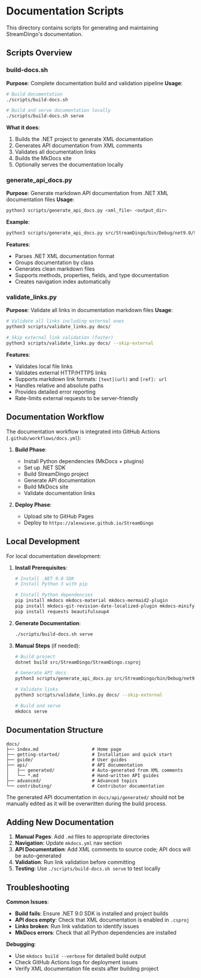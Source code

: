 # Documentation Scripts

This directory contains scripts for generating and maintaining StreamDingo's documentation.

## Scripts Overview

### build-docs.sh
**Purpose**: Complete documentation build and validation pipeline
**Usage**: 
```bash
# Build documentation
./scripts/build-docs.sh

# Build and serve documentation locally
./scripts/build-docs.sh serve
```

**What it does**:
1. Builds the .NET project to generate XML documentation
2. Generates API documentation from XML comments
3. Validates all documentation links
4. Builds the MkDocs site
5. Optionally serves the documentation locally

### generate_api_docs.py
**Purpose**: Generate markdown API documentation from .NET XML documentation files
**Usage**: 
```bash
python3 scripts/generate_api_docs.py <xml_file> <output_dir>
```

**Example**:
```bash
python3 scripts/generate_api_docs.py src/StreamDingo/bin/Debug/net9.0/StreamDingo.xml docs/api/generated
```

**Features**:
- Parses .NET XML documentation format
- Groups documentation by class
- Generates clean markdown files
- Supports methods, properties, fields, and type documentation
- Creates navigation index automatically

### validate_links.py
**Purpose**: Validate all links in documentation markdown files
**Usage**:
```bash
# Validate all links including external ones
python3 scripts/validate_links.py docs/

# Skip external link validation (faster)
python3 scripts/validate_links.py docs/ --skip-external
```

**Features**:
- Validates local file links
- Validates external HTTP/HTTPS links
- Supports markdown link formats: `[text](url)` and `[ref]: url`
- Handles relative and absolute paths
- Provides detailed error reporting
- Rate-limits external requests to be server-friendly

## Documentation Workflow

The documentation workflow is integrated into GitHub Actions (`.github/workflows/docs.yml`):

1. **Build Phase**:
   - Install Python dependencies (MkDocs + plugins)
   - Set up .NET SDK
   - Build StreamDingo project
   - Generate API documentation
   - Build MkDocs site
   - Validate documentation links

2. **Deploy Phase**:
   - Upload site to GitHub Pages
   - Deploy to `https://alexwiese.github.io/StreamDingo`

## Local Development

For local documentation development:

1. **Install Prerequisites**:
   ```bash
   # Install .NET 9.0 SDK
   # Install Python 3 with pip
   
   # Install Python dependencies
   pip install mkdocs mkdocs-material mkdocs-mermaid2-plugin 
   pip install mkdocs-git-revision-date-localized-plugin mkdocs-minify-plugin
   pip install requests beautifulsoup4
   ```

2. **Generate Documentation**:
   ```bash
   ./scripts/build-docs.sh serve
   ```

3. **Manual Steps** (if needed):
   ```bash
   # Build project
   dotnet build src/StreamDingo/StreamDingo.csproj
   
   # Generate API docs
   python3 scripts/generate_api_docs.py src/StreamDingo/bin/Debug/net9.0/StreamDingo.xml docs/api/generated
   
   # Validate links
   python3 scripts/validate_links.py docs/ --skip-external
   
   # Build and serve
   mkdocs serve
   ```

## Documentation Structure

```
docs/
├── index.md                    # Home page
├── getting-started/            # Installation and quick start
├── guide/                      # User guides
├── api/                        # API documentation
│   ├── generated/              # Auto-generated from XML comments
│   └── *.md                    # Hand-written API guides
├── advanced/                   # Advanced topics
└── contributing/               # Contributor documentation
```

The generated API documentation in `docs/api/generated/` should not be manually edited as it will be overwritten during the build process.

## Adding New Documentation

1. **Manual Pages**: Add `.md` files to appropriate directories
2. **Navigation**: Update `mkdocs.yml` nav section
3. **API Documentation**: Add XML comments to source code; API docs will be auto-generated
4. **Validation**: Run link validation before committing
5. **Testing**: Use `./scripts/build-docs.sh serve` to test locally

## Troubleshooting

**Common Issues**:

- **Build fails**: Ensure .NET 9.0 SDK is installed and project builds
- **API docs empty**: Check that XML documentation is enabled in `.csproj`
- **Links broken**: Run link validation to identify issues
- **MkDocs errors**: Check that all Python dependencies are installed

**Debugging**:
- Use `mkdocs build --verbose` for detailed build output
- Check GitHub Actions logs for deployment issues
- Verify XML documentation file exists after building project